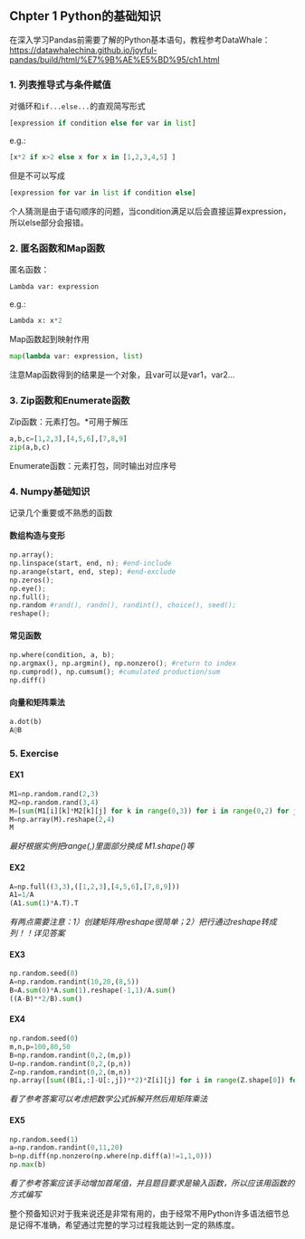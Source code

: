 ## Chpter 1 Python的基础知识
在深入学习Pandas前需要了解的Python基本语句，教程参考DataWhale：https://datawhalechina.github.io/joyful-pandas/build/html/%E7%9B%AE%E5%BD%95/ch1.html

### 1. 列表推导式与条件赋值
对循环和```if...else...```的直观简写形式
```Python
[expression if condition else for var in list]
```
e.g.:
``` Python 
[x*2 if x>2 else x for x in [1,2,3,4,5] ]
```
但是不可以写成
```Python
[expression for var in list if condition else]
```
个人猜测是由于语句顺序的问题，当condition满足以后会直接运算expression，所以else部分会报错。


### 2. 匿名函数和Map函数
匿名函数：
``` Python
Lambda var: expression
```
e.g.:
``` Python
Lambda x: x*2
```
Map函数起到映射作用
``` Python
map(lambda var: expression, list)
```
注意Map函数得到的结果是一个对象，且var可以是var1，var2...

### 3. Zip函数和Enumerate函数
Zip函数：元素打包。*可用于解压
``` Python
a,b,c=[1,2,3],[4,5,6],[7,8,9]
zip(a,b,c)
```
Enumerate函数：元素打包，同时输出对应序号

### 4. Numpy基础知识
记录几个重要或不熟悉的函数
#### 数组构造与变形
``` Python
np.array(); 
np.linspace(start, end, n); #end-include
np.arange(start, end, step); #end-exclude
np.zeros();
np.eye();
np.full();
np.random #rand(), randn(), randint(), choice(), seed();
reshape();
```

#### 常见函数
``` Python
np.where(condition, a, b);
np.argmax(), np.argmin(), np.nonzero(); #return to index
np.cumprod(), np.cumsum(); #cumulated production/sum
np.diff()
```

#### 向量和矩阵乘法
``` Python
a.dot(b)
A@B
```

### 5. Exercise
#### EX1
``` Python
M1=np.random.rand(2,3)
M2=np.random.rand(3,4)
M=[sum(M1[i][k]*M2[k][j] for k in range(0,3)) for i in range(0,2) for j in range(0,4)]
M=np.array(M).reshape(2,4)
M
```
*最好根据实例把range(,)里面部分换成 M1.shape()等*

#### EX2
``` Python
A=np.full((3,3),([1,2,3],[4,5,6],[7,8,9]))
A1=1/A
(A1.sum(1)*A.T).T
```
*有两点需要注意：1）创建矩阵用reshape很简单；2）把行通过reshape转成列！！详见答案*

#### EX3
``` Python
np.random.seed(0)
A=np.random.randint(10,20,(8,5))
B=A.sum(0)*A.sum(1).reshape(-1,1)/A.sum()
((A-B)**2/B).sum()
```

#### EX4
``` Python
np.random.seed(0)
m,n,p=100,80,50
B=np.random.randint(0,2,(m,p))
U=np.random.randint(0,2,(p,n))
Z=np.random.randint(0,2,(m,n))
np.array([sum((B[i,:]-U[:,j])**2)*Z[i][j] for i in range(Z.shape[0]) for j in range(Z.shape[1])]).sum()
```
*看了参考答案可以考虑把数学公式拆解开然后用矩阵乘法*

#### EX5
``` Python
np.random.seed(1)
a=np.random.randint(0,11,20)
b=np.diff(np.nonzero(np.where(np.diff(a)!=1,1,0)))
np.max(b)
```
*看了参考答案应该手动增加首尾值，并且题目要求是输入函数，所以应该用函数的方式编写*

整个预备知识对于我来说还是非常有用的，由于经常不用Python许多语法细节总是记得不准确，希望通过完整的学习过程我能达到一定的熟练度。






